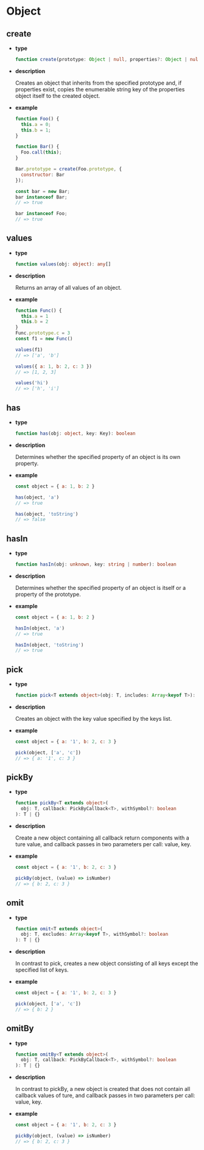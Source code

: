 # Object

## create

- **type**

  ```ts
  function create(prototype: Object | null, properties?: Object | null): any
  ```

- **description**

  Creates an object that inherits from the specified prototype and, if properties exist, copies the enumerable string key of the properties object itself to the created object.

- **example**

  ```js
  function Foo() {
    this.a = 0;
    this.b = 1;
  }
  
  function Bar() {
    Foo.call(this);
  }
  
  Bar.prototype = create(Foo.prototype, {
    constructor: Bar
  });
  
  const bar = new Bar;
  bar instanceof Bar;
  // => true
  
  bar instanceof Foo;
  // => true
  ```

## values

- **type**

  ```ts
  function values(obj: object): any[]
  ```

- **description**

  Returns an array of all values of an object.

- **example**

  ```js
  function Func() {
    this.a = 1
    this.b = 2
  }
  Func.prototype.c = 3
  const f1 = new Func()
  
  values(f1)
  // => ['a', 'b']
  
  values({ a: 1, b: 2, c: 3 })
  // => [1, 2, 3]
  
  values('hi')
  // => ['h', 'i']
  ```

## has

- **type**

  ```ts
  function has(obj: object, key: Key): boolean
  ```

- **description**

  Determines whether the specified property of an object is its own property.

- **example**

  ```js
  const object = { a: 1, b: 2 }
  
  has(object, 'a')
  // => true
  
  has(object, 'toString')
  // => false
  ```

## hasIn

- **type**

  ```ts
  function hasIn(obj: unknown, key: string | number): boolean
  ```

- **description**

  Determines whether the specified property of an object is itself or a property of the prototype.

- **example**

  ```js
  const object = { a: 1, b: 2 }
  
  hasIn(object, 'a')
  // => true
  
  hasIn(object, 'toString')
  // => true
  ```

## pick

- **type**

  ```ts
  function pick<T extends object>(obj: T, includes: Array<keyof T>): T | {}
  ```

- **description**

  Creates an object with the key value specified by the keys list.

- **example**

  ```js
  const object = { a: '1', b: 2, c: 3 }
  
  pick(object, ['a', 'c'])
  // => { a: '1', c: 3 }
  ```

## pickBy

- **type**

  ```ts
  function pickBy<T extends object>(
    obj: T, callback: PickByCallback<T>, withSymbol?: boolean
  ): T | {}
  ```

- **description**

  Create a new object containing all callback return components with a ture value, and callback passes in two parameters per call: value, key.

- **example**

  ```js
  const object = { a: '1', b: 2, c: 3 }
  
  pickBy(object, (value) => isNumber)
  // => { b: 2, c: 3 }
  ```

## omit

- **type**

  ```ts
  function omit<T extends object>(
    obj: T, excludes: Array<keyof T>, withSymbol?: boolean
  ): T | {}
  ```

- **description**

  In contrast to pick, creates a new object consisting of all keys except the specified list of keys.

- **example**

  ```js
  const object = { a: '1', b: 2, c: 3 }
  
  pick(object, ['a', 'c'])
  // => { b: 2 }
  ```

## omitBy

- **type**

  ```ts
  function omitBy<T extends object>(
    obj: T, callback: PickByCallback<T>, withSymbol?: boolean
  ): T | {}
  ```

- **description**

  In contrast to pickBy, a new object is created that does not contain all callback values of ture, and callback passes in two parameters per call: value, key.

- **example**

  ```js
  const object = { a: '1', b: 2, c: 3 }
  
  pickBy(object, (value) => isNumber)
  // => { b: 2, c: 3 }
  ```
